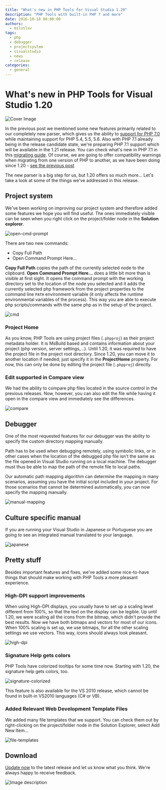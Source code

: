 ```yaml
---
title: "What's new in PHP Tools for Visual Studio 1.20"
description: "PHP Tools with built-in PHP 7 and more"
date: 2016-10-18 00:00:00
authors:
  - miloslav
tags:
  - php
  - debugger
  - projectsystem
  - visualstudio
  - news
  - release
categories:
  - general
---
```


# What's new in PHP Tools for Visual Studio 1.20

![Cover Image](imgs/phptoolsnewversionblog.jpg)

In the previous post we mentioned some new features primarily related to our completely new parser, which gives us the ability to [support for PHP 7.0](php7) while maintaining support for PHP 5.4, 5.5, 5.6. Also with PHP 7.1 already being in the release candidate state, we're preparing PHP 7.1 support which will be available in the 1.21 release. You can check what's new in PHP 7.1 in this [migrating guide](http://php.net/manual/en/migration71.php). Of course, we are going to offer compatibility warnings when migrating from one version of PHP to another, as we have been doing since 1.20 - [see the previous post](php7#code-validation-features)

<!-- more -->

The new parser is a big step for us, but 1.20 offers so much more... Let's take a look at some of the things we've addressed in this release.

## Project system

We've been working on improving our project system and therefore added some features we hope you will find useful. The ones immediately visible can be seen when you right click on the project/folder node in the **Solution explorer**.

![open-cmd-prompt](imgs\open-cmd-prompt.png)

There are two new commands:
 - Copy Full Path
 - Open Command Prompt Here...
 
**Copy Full Path** copies the path of the currently selected node to the clipboard. **Open Command Prompt Here...** does a little bit more than is visible at first sight. It opens the command prompt with the working directory set to the location of the node you selected and it adds the currently selected php framework from the project properties to the command line `PATH` environment variable (it only affects the runtime environmental variables of the process). This way you are able to execute php scripts/commands with the same php as in the setup of the project.

![cmd](imgs\cmd.png)

### Project Home

As you know, PHP Tools are using project files (`.phpproj`) as their project metadata holder. It is MsBuild based and contains information about your project (php version, server settings,...). Until 1.20, it was required to have the project file in the project root directory. Since 1.20, you can move it to another location if needed; just specify it in the **ProjectHome** property. For now, this can only be done by editing the project file (`.phpproj`) directly.

### Edit supported in Compare view

We had the ability to compare php files located in the source control in the previous releases. Now, however, you can also edit the file while having it open in the compare view and immediately see the differences.

![compare](imgs\compare.png)

## Debugger

One of the most requested features for our debugger was the ability to specify the custom directory mapping manually.

Path has to be used when debugging remotely, using symbolic links, or in other cases when the location of the debugged php file isn't the same as the file opened in Visual Studio running on a local machine. The debugger must thus be able to map the path of the remote file to local paths.

Our automatic path mapping algorithm can determine the mapping in many scenarios, assuming you have the initial script included in your project. For those scenarios that cannot be determined automatically, you can now specify the mapping manually.

![manual-mapping](imgs\manual-mapping.png)

## Culture specific manual

If you are running your Visual Studio in Japanese or Portuguese you are going to see an integrated manual translated to your language. 

![japanese](imgs\japanese.jpg)

## Pretty stuff

Besides important features and fixes, we've added some nice-to-have things that should make working with PHP Tools a more pleasant experience.

### High-DPI support improvements

When using High-DPI displays, you usually have to set up a scaling level different from 100%, so that the text on the display can be legible. Up until 1.20, we were scaling all the icons from the bitmap, which didn't provide the best results. Now we have both bitmaps and vectors for most of our icons. When 100% scaling is set up, we use bitmaps, for all the other scaling settings we use vectors. This way, icons should always look pleasant.

![high-dpi](imgs\high-dpi.png)

### Signature Help gets colors

PHP Tools have colorized tooltips for some time now. Starting with 1.20, the signature help gets colors, too.

![signature-colorized](imgs\signature-colorized.png)

This feature is also available for the VS 2010 release, which cannot be found in built-in VS2010 languages (C# or VB).

### Added Relevant Web Development Template Files

We added many file templates that we support. You can check them out by right-clicking on the project/folder node in the Solution Explorer, select Add New Item... 

![file-templates](imgs\file-templates.png)

## Download

[Update now](http://www.devsense.com/download) to the latest release and let us know what you think. We're always happy to receive feedback.



![Image description](imgs/phptoolsnewversionblog.jpg)
